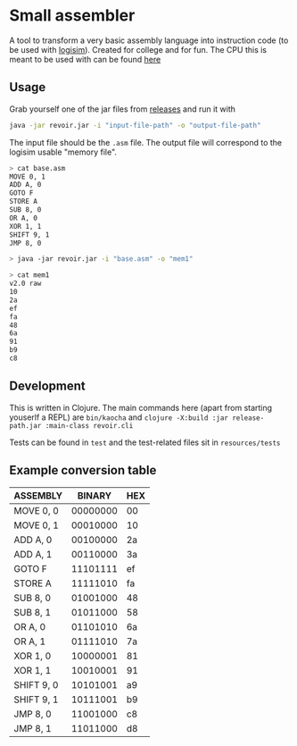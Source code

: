 # Small assembler

A tool to transform a very basic assembly language into instruction code (to be used with [logisim](https://sourceforge.net/projects/circuit/)). Created for college and for fun. The CPU this is meant to be used with can be found [here](https://github.com/MarceloCamponez/CPU_LOGISIM)

## Usage

Grab yourself one of the jar files from [releases](https://github.com/arthurbarroso/revoir/releases) and run it with

``` sh
java -jar revoir.jar -i "input-file-path" -o "output-file-path"
```
The input file should be the `.asm` file. The output file will correspond to the logisim usable "memory file".

```sh
> cat base.asm
MOVE 0, 1
ADD A, 0
GOTO F
STORE A
SUB 8, 0
OR A, 0
XOR 1, 1
SHIFT 9, 1
JMP 8, 0

> java -jar revoir.jar -i "base.asm" -o "mem1"

> cat mem1
v2.0 raw
10
2a
ef
fa
48
6a
91
b9
c8
```

## Development

This is written in Clojure. The main commands here (apart from starting youserlf a REPL) are `bin/kaocha` and `clojure -X:build :jar release-path.jar :main-class revoir.cli`

Tests can be found in `test` and the test-related files sit in `resources/tests`

## Example conversion table

| ASSEMBLY   | BINARY   | HEX |
|------------|----------|-----|
| MOVE 0, 0  | 00000000 | 00  |
| MOVE 0, 1  | 00010000 | 10  |
| ADD A, 0   | 00100000 | 2a  |
| ADD A, 1   | 00110000 | 3a  |
| GOTO F     | 11101111 | ef  |
| STORE A    | 11111010 | fa  |
| SUB 8, 0   | 01001000 | 48  |
| SUB 8, 1   | 01011000 | 58  |
| OR A, 0    | 01101010 | 6a  |
| OR A, 1    | 01111010 | 7a  |
| XOR 1, 0   | 10000001 | 81  |
| XOR 1, 1   | 10010001 | 91  |
| SHIFT 9, 0 | 10101001 | a9  |
| SHIFT 9, 1 | 10111001 | b9  |
| JMP 8, 0   | 11001000 | c8  |
| JMP 8, 1   | 11011000 | d8  |
